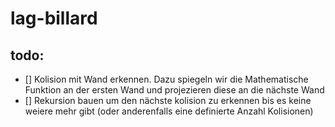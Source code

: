 # lag-billard

## todo:

- [] Kolision mit Wand erkennen. Dazu spiegeln wir die Mathematische Funktion an der ersten Wand und projezieren diese an die nächste Wand
- [] Rekursion bauen um den nächste  kolision zu erkennen bis es keine weiere mehr gibt (oder anderenfalls eine definierte Anzahl Kolisionen)
